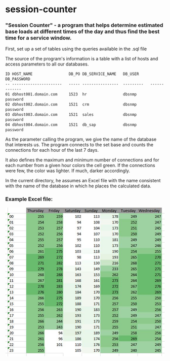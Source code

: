 # session-counter
### "Session Counter" - a program that helps determine estimated base loads at different times of the day and thus find the best time for a service window.

First, set up a set of tables using the queries available in the .sql file

The source of the program's information is a table with a list of hosts and access parameters to all our databases.


 ```
 ID HOST_NAME                DB_PO DB_SERVICE_NAME   DB_USER     DB_PASSWORD 
 -- ----------------------   ----- ----------------  ---------   -------------
 01 dbhost001.domain.com     1523  hr                dbsnmp      password     
 02 dbhost002.domain.com     1521  crm               dbsnmp      password     
 03 dbhost003.domain.com     1521  sales             dbsnmp      password     
 04 dbhost004.domain.com     1521  db_sap            dbsnmp      password  
 ```
 
As the parameter calling the program, we give the name of the database that interests us. The program connects to the set base and counts the connections for each hour of the last 7 days.

It also defines the maximum and minimum number of connections and for each number from a given hour colors the cell green. If the connections were few, the color was lighter. If much, darker accordingly.

In the current directory, he assumes an Excel file with the name consistent with the name of the database in which he places the calculated data.

### Example Excel file:

![Example Excel](https://github.com/kwieliczko/session-counter/blob/master/sale.jpg "Example Excel")

